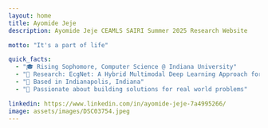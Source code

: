 ```yaml
---
layout: home
title: Ayomide Jeje
description: Ayomide Jeje CEAMLS SAIRI Summer 2025 Research Website

motto: "It's a part of life"

quick_facts:
  - "🎓 Rising Sophomore, Computer Science @ Indiana University"
  - "🔬 Research: EcgNet: A Hybrid Multimodal Deep Learning Approach for Cardiovascular Disease (CVD) Diagnosis"
  - "📍 Based in Indianapolis, Indiana"
  - "🚀 Passionate about building solutions for real world problems"

linkedin: https://www.linkedin.com/in/ayomide-jeje-7a4995266/
image: assets/images/DSC03754.jpeg
---
```

